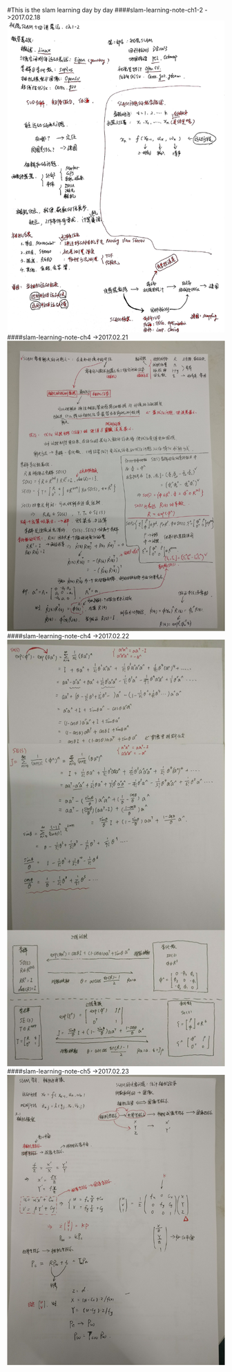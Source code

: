#This is the slam learning day by day
####slam-learning-note-ch1-2 ->2017.02.18
![slam-learning-note-ch1-2](image/note-ch1-2.jpg)
####slam-learning-note-ch4 ->2017.02.21
![slam-learning-note-ch4](image/note-ch4part1.jpg)
####slam-learning-note-ch4 ->2017.02.22
![slam-learning-note-ch4](image/note-ch4part2.jpg)
####slam-learning-note-ch5 ->2017.02.23
![slam-learning-note-ch4](image/note-ch5.jpg)